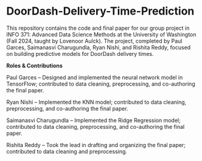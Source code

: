 # DoorDash-Delivery-Time-Prediction
This repository contains the code and final paper for our group project in INFO 371: Advanced Data Science Methods at the University of Washington (Fall 2024, taught by Lovenoor Aulck). The project, completed by Paul Garces, Saimanasvi Charugundla, Ryan Nishi, and Rishita Reddy, focused on building predictive models for DoorDash delivery times.

**Roles & Contributions**

Paul Garces – Designed and implemented the neural network model in TensorFlow; contributed to data cleaning, preprocessing, and co-authoring the final paper.

Ryan Nishi – Implemented the KNN model; contributed to data cleaning, preprocessing, and co-authoring the final paper.

Saimanasvi Charugundla – Implemented the Ridge Regression model; contributed to data cleaning, preprocessing, and co-authoring the final paper.

Rishita Reddy – Took the lead in drafting and organizing the final paper; contributed to data cleaning and preprocessing.
